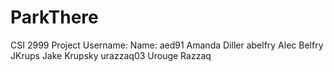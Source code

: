 # ParkThere
CSI 2999 Project
Username:		Name:
aed91			Amanda Diller
abelfry			Alec Belfry
JKrups			Jake Krupsky
urazzaq03		Urouge Razzaq
